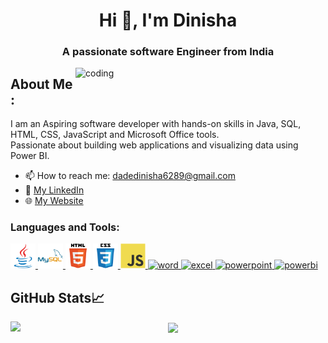 <h1 align="center">Hi 👋, I'm Dinisha</h1>
<h3 align="center">A passionate software Engineer from India</h3>
<img align="right" alt="coding" width="400" src="https://www.pixelcrayons.com/blog/wp-content/uploads/2021/08/great-coder.gif">

## About Me :

I am an Aspiring software developer with hands-on skills in Java, SQL, HTML, CSS, JavaScript and Microsoft Office tools.  
Passionate about building web applications and visualizing data using Power BI.

 - 📫 How to reach me: dadedinisha6289@gmail.com  
 - 📝 [My LinkedIn](https://https://www.linkedin.com/in/dade-dinisha-139614281/)  
 - 🌐 [My Website]()


<h3 align="left">Languages and Tools:</h3>
<p align="left">
  <a href="https://www.java.com" target="_blank" rel="noreferrer">
    <img src="https://raw.githubusercontent.com/devicons/devicon/master/icons/java/java-original.svg" alt="java" width="40" height="40"/>
  </a>
  <a href="https://www.mysql.com/" target="_blank" rel="noreferrer">
    <img src="https://raw.githubusercontent.com/devicons/devicon/master/icons/mysql/mysql-original-wordmark.svg" alt="mysql" width="40" height="40"/>
  </a>
  <a href="https://www.w3.org/html/" target="_blank" rel="noreferrer">
    <img src="https://raw.githubusercontent.com/devicons/devicon/master/icons/html5/html5-original-wordmark.svg" alt="html5" width="40" height="40"/>
  </a>
  <a href="https://www.w3schools.com/css/" target="_blank" rel="noreferrer">
    <img src="https://raw.githubusercontent.com/devicons/devicon/master/icons/css3/css3-original-wordmark.svg" alt="css3" width="40" height="40"/>
  </a>
  <a href="https://developer.mozilla.org/en-US/docs/Web/JavaScript" target="_blank" rel="noreferrer">
    <img src="https://raw.githubusercontent.com/devicons/devicon/master/icons/javascript/javascript-original.svg" alt="javascript" width="40" height="40"/>
  </a>
  <a href="https://www.microsoft.com/en-in/microsoft-365/word" target="_blank" rel="noreferrer">
    <img src="https://cdn-icons-png.flaticon.com/512/732/732033.png" alt="word" width="40" height="40"/>
  </a>
  <a href="https://www.microsoft.com/en-in/microsoft-365/excel" target="_blank" rel="noreferrer">
    <img src="https://upload.wikimedia.org/wikipedia/commons/7/73/Microsoft_Excel_2013-2019_logo.svg" alt="excel" width="40" height="40"/>
  </a>
  <a href="https://www.microsoft.com/en-in/microsoft-365/powerpoint" target="_blank" rel="noreferrer">
    <img src="https://cdn-icons-png.flaticon.com/512/732/732221.png" alt="powerpoint" width="40" height="40"/>
  </a>
  <a href="https://powerbi.microsoft.com/" target="_blank" rel="noreferrer">
    <img src="https://upload.wikimedia.org/wikipedia/commons/c/cf/New_Power_BI_Logo.svg" alt="powerbi" width="40" height="40"/>
  </a>
</p>

## GitHub Stats&#x1f4c8; 
<p align = "center">
  <img align="left" src="https://github-readme-stats.vercel.app/api?username=Dinisha-Dade&show_icons=true&theme=tokyonight&line_height=27">
  <img align="center" src="https://github-readme-stats.vercel.app/api/top-langs?username=Dinihsa-Dade&theme=tokyonight">
</p>
